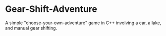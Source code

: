 # Gear-Shift-Adventure
A simple "choose-your-own-adventure" game in C++ involving a car, a lake, and manual gear shifting.
